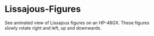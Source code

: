 # Lissajous-Figures
See animated view of Lissajous figures on an HP-48GX. These figures slowly rotate right and left, up and downwards.

